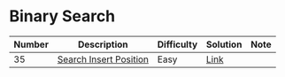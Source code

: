 # Binary Search
<div class="binary-search-table"></div>

Number | Description                           | Difficulty | Solution | Note
------- | ------------------------------------- | -------- |--------|--------
35 | [Search Insert Position](https://leetcode.com/problems/search-insert-position/) | Easy | [Link](https://leetcode.com/problems/search-insert-position/discuss/559909/C-binary-search-solution) |

<div class="binary-search"></div>
